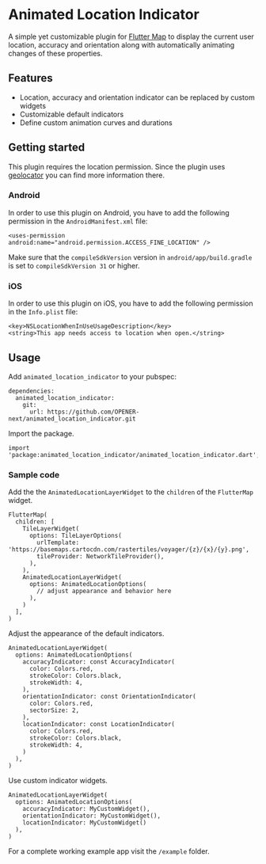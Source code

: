 # Animated Location Indicator

A simple yet customizable plugin for [Flutter Map](https://github.com/fleaflet/flutter_map) to display the current user location, accuracy and orientation along with automatically animating changes of these properties.

## Features

- Location, accuracy and orientation indicator can be replaced by custom widgets
- Customizable default indicators
- Define custom animation curves and durations

## Getting started

This plugin requires the location permission. Since the plugin uses [geolocator](https://pub.dev/packages/geolocator) you can find more information there.

### Android

In order to use this plugin on Android, you have to add the following permission in the `AndroidManifest.xml` file:
```
<uses-permission android:name="android.permission.ACCESS_FINE_LOCATION" />
```

Make sure that the `compileSdkVersion` version in `android/app/build.gradle` is set to `compileSdkVersion 31` or higher.

### iOS

In order to use this plugin on iOS, you have to add the following permission in the `Info.plist` file:

```
<key>NSLocationWhenInUseUsageDescription</key>
<string>This app needs access to location when open.</string>
```

## Usage

Add `animated_location_indicator` to your pubspec:

```
dependencies:
  animated_location_indicator:
    git:
      url: https://github.com/OPENER-next/animated_location_indicator.git
```

Import the package.

```
import 'package:animated_location_indicator/animated_location_indicator.dart';
```

### Sample code

Add the the `AnimatedLocationLayerWidget` to the `children` of the `FlutterMap` widget.

```
FlutterMap(
  children: [
    TileLayerWidget(
      options: TileLayerOptions(
        urlTemplate: 'https://basemaps.cartocdn.com/rastertiles/voyager/{z}/{x}/{y}.png',
        tileProvider: NetworkTileProvider(),
      ),
    ),
    AnimatedLocationLayerWidget(
      options: AnimatedLocationOptions(
        // adjust appearance and behavior here
      ),
    )
  ],
)
```

Adjust the appearance of the default indicators.

```
AnimatedLocationLayerWidget(
  options: AnimatedLocationOptions(
    accuracyIndicator: const AccuracyIndicator(
      color: Colors.red,
      strokeColor: Colors.black,
      strokeWidth: 4,
    ),
    orientationIndicator: const OrientationIndicator(
      color: Colors.red,
      sectorSize: 2,
    ),
    locationIndicator: const LocationIndicator(
      color: Colors.red,
      strokeColor: Colors.black,
      strokeWidth: 4,
    )
  ),
)
```

Use custom indicator widgets.

```
AnimatedLocationLayerWidget(
  options: AnimatedLocationOptions(
    accuracyIndicator: MyCustomWidget(),
    orientationIndicator: MyCustomWidget(),
    locationIndicator: MyCustomWidget()
  ),
)
```

For a complete working example app visit the `/example` folder.